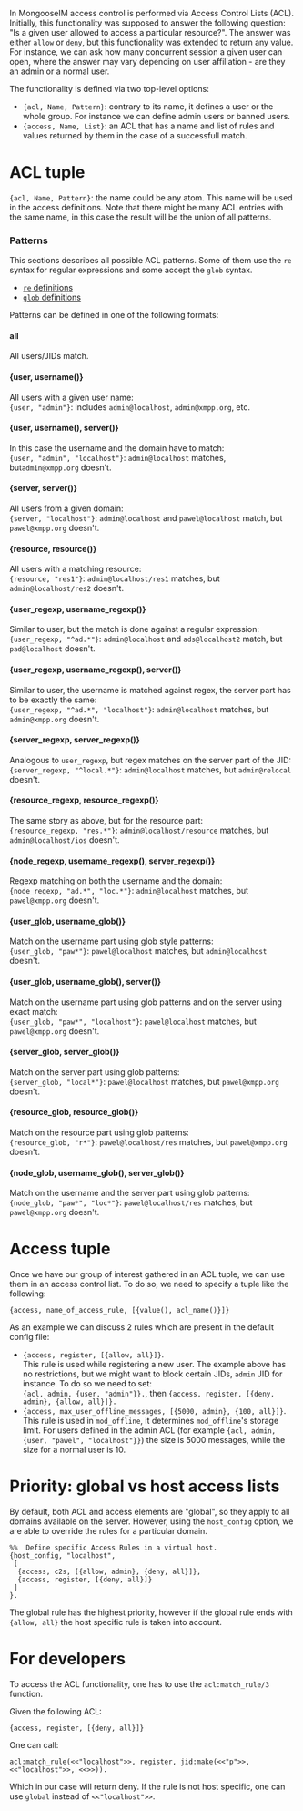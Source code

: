 In MongooseIM access control is performed via Access Control Lists (ACL).
Initially, this functionality was supposed to answer the following question: "Is a given user allowed to access a particular resource?".
The answer was either `allow` or `deny`, but this functionality was extended to return any value.
For instance, we can ask how many concurrent session a given user can open, where the answer may vary depending on user affiliation - are they an admin or a normal user.

The functionality is defined via two top-level options:

* `{acl, Name, Pattern}`: contrary to its name, it defines a user or the whole group.
 For instance we can define admin users or banned users.
* `{access, Name, List}`: an ACL that has a name and list of rules and values returned by them in the case of a successfull match.

# ACL tuple

 `{acl, Name, Pattern}`: the name could be any atom.
 This name will be used in the access definitions.
 Note that there might be many ACL entries with the same name, in this case the result will be the union of all patterns.

### Patterns

This sections describes all possible ACL patterns.
Some of them use the `re` syntax for regular expressions and some accept the `glob` syntax.

* [`re` definitions](http://erlang.org/doc/man/re.html#id253353)
* [`glob` definitions](https://en.wikipedia.org/wiki/Glob_(programming))

Patterns can be defined in one of the following formats:

#### **all**
All users/JIDs match.

#### **{user, username()}**

All users with a given user name: <br/>
`{user, "admin"}`: includes `admin@localhost`, `admin@xmpp.org`, etc.

#### **{user, username(), server()}**
In this case the username and the domain have to match:<br/>
`{user, "admin", "localhost"}`: `admin@localhost` matches, but`admin@xmpp.org` doesn't.

#### **{server, server()}**
All users from a given domain:<br/>
`{server, "localhost"}`: `admin@localhost` and `pawel@localhost` match, but `pawel@xmpp.org` doesn't.

#### **{resource, resource()}**
All users with a matching resource:<br/>
`{resource, "res1"}`: `admin@localhost/res1` matches, but `admin@localhost/res2` doesn't.

#### **{user_regexp, username_regexp()}**
Similar to user, but the match is done against a regular expression:<br/>
`{user_regexp, "^ad.*"}`: `admin@localhost` and `ads@localhost2` match, but `pad@localhost` doesn't.

#### **{user_regexp, username_regexp(), server()}**
Similar to user, the username is matched against regex, the server part has to be exactly the same:<br/>
`{user_regexp, "^ad.*", "localhost"}`: `admin@localhost` matches, but `admin@xmpp.org` doesn't.

#### **{server_regexp, server_regexp()}**
Analogous to `user_regexp`, but regex matches on the server part of the JID:<br/>
`{server_regexp, "^local.*"}`: `admin@localhost` matches, but `admin@relocal` doesn't.

#### **{resource_regexp, resource_regexp()}**
The same story as above, but for the resource part:<br/>
`{resource_regexp, "res.*"}`: `admin@localhost/resource` matches, but `admin@localhost/ios` doesn't.

#### **{node_regexp, username_regexp(), server_regexp()}**
Regexp matching on both the username and the domain:<br/>
`{node_regexp, "ad.*", "loc.*"}`: `admin@localhost` matches, but `pawel@xmpp.org` doesn't.

#### **{user_glob, username_glob()}**
Match on the username part using glob style patterns:<br/>
`{user_glob, "paw*"}`: `pawel@localhost` matches, but `admin@localhost` doesn't.

#### **{user_glob, username_glob(), server()}**
Match on the username part using glob patterns and on the server using exact match:<br/>
`{user_glob, "paw*", "localhost"}`: `pawel@localhost` matches, but `pawel@xmpp.org` doesn't.

#### **{server_glob, server_glob()}**
Match on the server part using glob patterns:<br/>
`{server_glob, "local*"}`: `pawel@localhost` matches, but `pawel@xmpp.org` doesn't.

#### **{resource_glob, resource_glob()}**
Match on the resource part using glob patterns:<br/>
`{resource_glob, "r*"}`: `pawel@localhost/res` matches, but `pawel@xmpp.org` doesn't.

#### **{node_glob, username_glob(), server_glob()}**
Match on the username and the server part using glob patterns:<br/>
`{node_glob, "paw*", "loc*"}`: `pawel@localhost/res` matches, but `pawel@xmpp.org` doesn't.

# Access tuple

Once we have our group of interest gathered in an ACL tuple, we can use them in an access control list.
To do so, we need to specify a tuple like the following:

`{access, name_of_access_rule, [{value(), acl_name()}]}`

As an example we can discuss 2 rules which are present in the default config file:

* `{access, register, [{allow, all}]}`.<br/>
This rule is used while registering a new user.
The example above has no restrictions, but we might want to block certain JIDs, `admin` JID for instance.
To do so we need to set:<br/>
`{acl, admin, {user, "admin"}}.`, then `{access, register, [{deny, admin}, {allow, all}]}.`
* `{access, max_user_offline_messages, [{5000, admin}, {100, all}]}`.<br/>
This rule is used in `mod_offline`, it determines `mod_offline`'s storage limit.
For users defined in the admin ACL (for example `{acl, admin, {user, "pawel", "localhost"}}`) the size is 5000 messages, while the size for a normal user is 10.


# Priority: global vs host access lists

By default, both ACL and access elements are "global", so they apply to all domains available on the server.
However, using the `host_config` option, we are able to override the rules for a particular domain.

```
%%  Define specific Access Rules in a virtual host.
{host_config, "localhost",
 [
  {access, c2s, [{allow, admin}, {deny, all}]},
  {access, register, [{deny, all}]}
 ]
}.
```

The global rule has the highest priority, however if the global rule ends with `{allow, all}` the host specific rule is taken into account.

# For developers

To access the ACL functionality, one has to use the `acl:match_rule/3` function.

Given the following ACL:

`{access, register, [{deny, all}]}`

One can call:

`acl:match_rule(<<"localhost">>, register, jid:make(<<"p">>, <<"localhost">>, <<>>)).`

Which in our case will return deny.
If the rule is not host specific, one can use `global` instead of `<<"localhost">>`.

